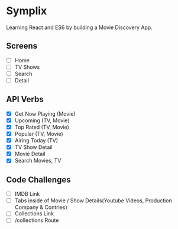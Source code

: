 # Symplix

Learning React and ES6 by building a Movie Discovery App.

## Screens

- [ ] Home
- [ ] TV Shows
- [ ] Search
- [ ] Detail

## API Verbs

- [x] Get Now Playing (Movie)
- [x] Upcoming (TV, Movie)
- [x] Top Rated (TV, Movie)
- [x] Popular (TV, Movie)
- [x] Airing Today (TV)
- [x] TV Show Detail
- [x] Movie Detail
- [x] Search Movies, TV

## Code Challenges

- [ ] IMDB Link
- [ ] Tabs inside of Movie / Show Details(Youtube Videos, Production Company & Contries)
- [ ] Collections Link
- [ ] /collections Route
